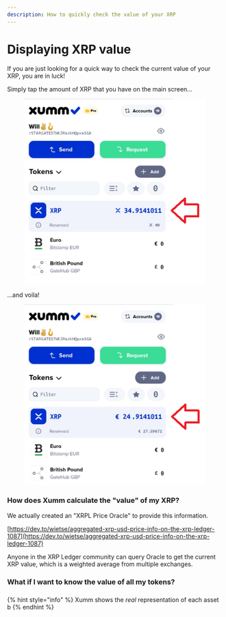 ```yaml
---
description: How to quickly check the value of your XRP
---
```


# Displaying XRP value

If you are just looking for a quick way to check the current value of your XRP, you are in luck!

Simply tap the amount of XRP that you have on the main screen...

<figure><img src="../.gitbook/assets/Value - 2.png" alt=""><figcaption></figcaption></figure>

...and voila!



<figure><img src="../.gitbook/assets/Value - 1.png" alt=""><figcaption></figcaption></figure>

### **How does Xumm calculate the "value" of my XRP?**

We actually created an "XRPL Price Oracle" to provide this information.

[https://dev.to/wietse/aggregated-xrp-usd-price-info-on-the-xrp-ledger-1087](https://dev.to/wietse/aggregated-xrp-usd-price-info-on-the-xrp-ledger-1087)

Anyone in the XRP Ledger community can query Oracle to get the current XRP value, which is a weighted average from multiple exchanges.

### **What if I want to know the value of all my tokens?**

###



{% hint style="info" %}
Xumm shows the _real_ representation of each asset b
{% endhint %}
